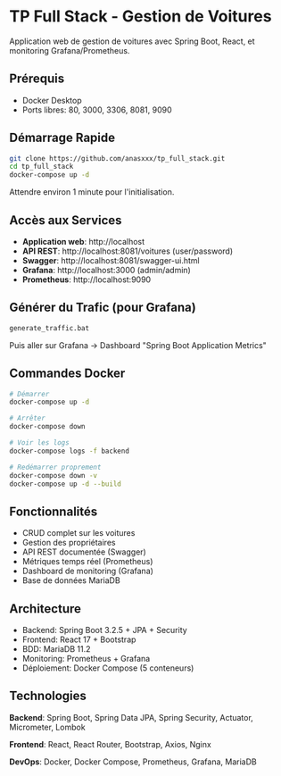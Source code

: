 # TP Full Stack - Gestion de Voitures

Application web de gestion de voitures avec Spring Boot, React, et monitoring Grafana/Prometheus.

## Prérequis

- Docker Desktop
- Ports libres: 80, 3000, 3306, 8081, 9090

## Démarrage Rapide

```bash
git clone https://github.com/anasxxx/tp_full_stack.git
cd tp_full_stack
docker-compose up -d
```

Attendre environ 1 minute pour l'initialisation.

## Accès aux Services

- **Application web**: http://localhost
- **API REST**: http://localhost:8081/voitures (user/password)
- **Swagger**: http://localhost:8081/swagger-ui.html
- **Grafana**: http://localhost:3000 (admin/admin)
- **Prometheus**: http://localhost:9090

## Générer du Trafic (pour Grafana)

```bash
generate_traffic.bat
```

Puis aller sur Grafana → Dashboard "Spring Boot Application Metrics"

## Commandes Docker

```bash
# Démarrer
docker-compose up -d

# Arrêter
docker-compose down

# Voir les logs
docker-compose logs -f backend

# Redémarrer proprement
docker-compose down -v
docker-compose up -d --build
```

## Fonctionnalités

- CRUD complet sur les voitures
- Gestion des propriétaires
- API REST documentée (Swagger)
- Métriques temps réel (Prometheus)
- Dashboard de monitoring (Grafana)
- Base de données MariaDB

## Architecture

- Backend: Spring Boot 3.2.5 + JPA + Security
- Frontend: React 17 + Bootstrap
- BDD: MariaDB 11.2
- Monitoring: Prometheus + Grafana
- Déploiement: Docker Compose (5 conteneurs)

## Technologies

**Backend**: Spring Boot, Spring Data JPA, Spring Security, Actuator, Micrometer, Lombok

**Frontend**: React, React Router, Bootstrap, Axios, Nginx

**DevOps**: Docker, Docker Compose, Prometheus, Grafana, MariaDB
